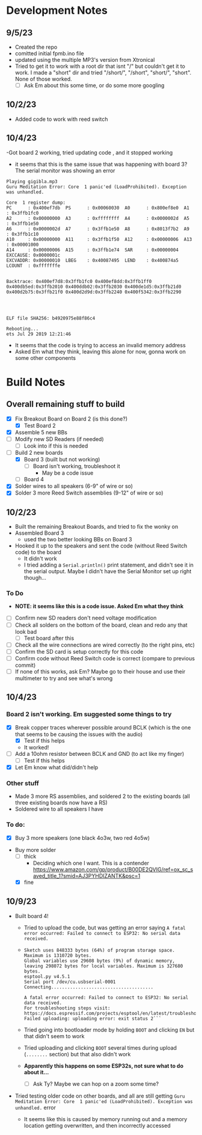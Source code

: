 # Development Notes

## 9/5/23

- Created the repo
- comitted initial fpmb.ino file
- updated using the multiple MP3's version from Xtronical
- Tried to get it to work with a root dir that isnt "/" but couldn't get it to work. I made a "short" dir and tried "/short/", "/short", "short/", "short". None of those worked.
  - [ ] Ask Em about this some time, or do some more googling

## 10/2/23

- Added code to work with reed switch

## 10/4/23

-Got board 2 working, tried updating code , and it stopped working

- it seems that this is the same issue that was happening with board 3? The serial monitor was showing an error

```
Playing gigibla.mp3
Guru Meditation Error: Core  1 panic'ed (LoadProhibited). Exception was unhandled.

Core  1 register dump:
PC      : 0x400ef7db  PS      : 0x00060030  A0      : 0x800ef8e0  A1      : 0x3ffb1fc0
A2      : 0x00000000  A3      : 0xffffffff  A4      : 0x0000002d  A5      : 0x3ffb1e50
A6      : 0x0000002d  A7      : 0x3ffb1e50  A8      : 0x8013f7b2  A9      : 0x3ffb1c10
A10     : 0x00000000  A11     : 0x3ffb1f50  A12     : 0x00000006  A13     : 0x00001000
A14     : 0x00000006  A15     : 0x3ffb1e74  SAR     : 0x00000004  EXCCAUSE: 0x0000001c
EXCVADDR: 0x00000010  LBEG    : 0x40087495  LEND    : 0x400874a5  LCOUNT  : 0xfffffffe


Backtrace: 0x400ef7d8:0x3ffb1fc0 0x400ef8dd:0x3ffb1ff0 0x400db5ed:0x3ffb2010 0x400ddb02:0x3ffb2030 0x400de1d5:0x3ffb21d0 0x400d2b75:0x3ffb21f0 0x400d2d9d:0x3ffb2240 0x400f5342:0x3ffb2290




ELF file SHA256: b4920975e88f86c4

Rebooting...
ets Jul 29 2019 12:21:46
```

- It seems that the code is trying to access an invalid memory address
- Asked Em what they think, leaving this alone for now, gonna work on some other components

# Build Notes

## Overall remaining stuff to build

- [x] Fix Breakout Board on Board 2 (is this done?)
  - [x] Test Board 2
- [x] Assemble 5 new BBs
- [ ] Modify new SD Readers (if needed)
  - [ ] Look into if this is needed
- [ ] Build 2 new boards
  - [x] Board 3 (built but not working)
    - [ ] Board isn't working, troubleshoot it
      - May be a code issue
  - [ ] Board 4
- [x] Solder wires to all speakers (6-9" of wire or so)
- [x] Solder 3 more Reed Switch assemblies (9-12" of wire or so)

## 10/2/23

- Built the remaining Breakout Boards, and tried to fix the wonky on
- Assembled Board 3
  - used the two better looking BBs on Board 3
- Hooked it up to the speakers and sent the code (without Reed Switch code) to the board
  - It didn't work
  - I tried adding a `Serial.println()` print statement, and didn't see it in the serial output. Maybe I didn't have the Serial Monitor set up right though...

### To Do

- **NOTE: it seems like this is a code issue. Asked Em what they think**
- [ ] Confirm new SD readers don't need voltage modification
- [ ] Check all solders on the bottom of the board, clean and redo any that look bad
  - [ ] Test board after this
- [ ] Check all the wire connections are wired correctly (to the right pins, etc)
- [ ] Confirm the SD card is setup correctly for this code
- [ ] Confirm code without Reed Switch code is correct (compare to previous commit)
- [ ] If none of this works, ask Em? Maybe go to their house and use their multimeter to try and see what's wrong

## 10/4/23

### Board 2 isn't working. Em suggested some things to try

- [x] Break copper traces wherever possible around BCLK (which is the one that seems to be causing the issues with the audio)
  - [x] Test if this helps
  - It worked!
- [ ] Add a 10ohm resistor between BCLK and GND (to act like my finger)
  - [ ] Test if this helps
- [x] Let Em know what did/didn't help

### Other stuff

- Made 3 more RS assemblies, and soldered 2 to the existing boards (all three existing boards now have a RS)
- Soldered wire to all speakers I have

### To do:

- [x] Buy 3 more speakers (one black 4o3w, two red 4o5w)
- Buy more solder
  - [ ] thick
    - Deciding which one I want. This is a contender https://www.amazon.com/gp/product/B00DE2QVIG/ref=ox_sc_saved_title_1?smid=AJ3PYHDIZANTK&psc=1
  - [x] fine

## 10/9/23

- Built board 4!

  - Tried to upload the code, but was getting an error saying `A fatal error occurred: Failed to connect to ESP32: No serial data received.`
  - ````
    Sketch uses 848333 bytes (64%) of program storage space. Maximum is 1310720 bytes.
    Global variables use 29608 bytes (9%) of dynamic memory, leaving 298072 bytes for local variables. Maximum is 327680 bytes.
    esptool.py v4.5.1
    Serial port /dev/cu.usbserial-0001
    Connecting......................................

    A fatal error occurred: Failed to connect to ESP32: No serial data received.
    For troubleshooting steps visit: https://docs.espressif.com/projects/esptool/en/latest/troubleshooting.html
    Failed uploading: uploading error: exit status 2```
    ````

  - Tried going into bootloader mode by holding `BOOT` and clicking `EN` but that didn't seem to work
  - Tried uploading and clicking `BOOT` several times during upload (`........` section) but that also didn't work
  - **Apparently this happens on some ESP32s, not sure what to do about it...**
    - [ ] Ask Ty? Maybe we can hop on a zoom some time?

- Tried testing older code on other boards, and all are still getting `Guru Meditation Error: Core  1 panic'ed (LoadProhibited). Exception was unhandled.` error
  - It seems like this is caused by memory running out and a memory location getting overwritten, and then incorrectly accessed
